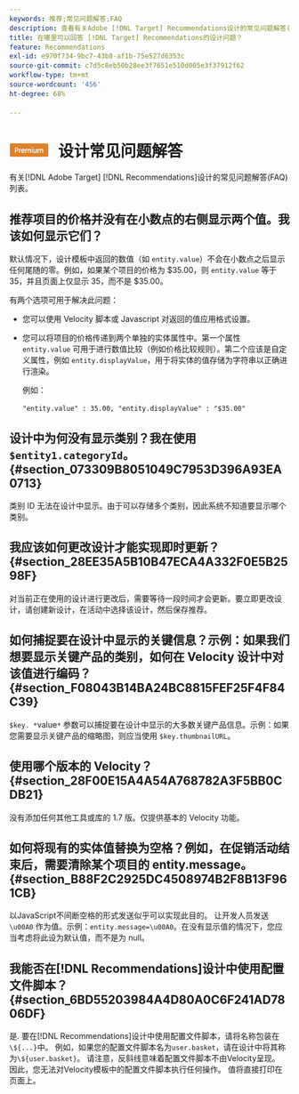 ```yaml
---
keywords: 推荐;常见问题解答;FAQ
description: 查看有关Adobe [!DNL Target] Recommendations设计的常见问题解答(FAQ)列表及其答案。
title: 在哪里可以回答 [!DNL Target] Recommendations的设计问题？
feature: Recommendations
exl-id: e970f734-9bc7-43b8-af1b-75e527d6353c
source-git-commit: c7d5c8eb50b28ee3f7651e510d005e3f37912f62
workflow-type: tm+mt
source-wordcount: '456'
ht-degree: 68%

---
```


# ![PREMIUM](/help/assets/premium.png) 设计常见问题解答

有关[!DNL Adobe Target] [!DNL Recommendations]设计的常见问题解答(FAQ)列表。

## 推荐项目的价格并没有在小数点的右侧显示两个值。我该如何显示它们？

默认情况下，设计模板中返回的数值（如 `entity.value`）不会在小数点之后显示任何尾随的零。例如，如果某个项目的价格为 $35.00，则 `entity.value` 等于 35，并且页面上仅显示 35，而不是 $35.00。

有两个选项可用于解决此问题：

* 您可以使用 Velocity 脚本或 Javascript 对返回的值应用格式设置。

* 您可以将项目的价格传递到两个单独的实体属性中。第一个属性 `entity.value` 可用于进行数值比较（例如价格比较规则）。第二个应该是自定义属性，例如 `entity.displayValue`，用于将实体的值存储为字符串以正确进行渲染。

   例如：

   `"entity.value" : 35.00, "entity.displayValue" : "$35.00"`

## 设计中为何没有显示类别？我在使用`$entity1.categoryId`。 {#section_073309B8051049C7953D396A93EA0713}

类别 ID 无法在设计中显示。由于可以存储多个类别，因此系统不知道要显示哪个类别。

## 我应该如何更改设计才能实现即时更新？ {#section_28EE35A5B10B47ECA4A332F0E5B2598F}

对当前正在使用的设计进行更改后，需要等待一段时间才会更新。要立即更改设计，请创建新设计，在活动中选择该设计，然后保存推荐。

## 如何捕捉要在设计中显示的关键信息？示例：如果我们想要显示关键产品的类别，如何在 Velocity 设计中对该值进行编码？ {#section_F08043B14BA24BC8815FEF25F4F84C39}

`$key. *`value`*` 参数可以捕捉要在设计中显示的大多数关键产品信息。示例：如果您需要显示关键产品的缩略图，则应当使用 `$key.thumbnailURL`。

## 使用哪个版本的 Velocity？ {#section_28F00E15A4A54A768782A3F5BB0CDB21}

没有添加任何其他工具或库的 1.7 版。仅提供基本的 Velocity 功能。

## 如何将现有的实体值替换为空格？例如，在促销活动结束后，需要清除某个项目的 entity.message。 {#section_B88F2C2925DC4508974B2F8B13F961CB}

以JavaScript不间断空格的形式发送似乎可以实现此目的。 让开发人员发送 `\u00A0` 作为值。示例：`entity.message=\u00A0`。在没有显示值的情况下，您应当考虑将此设为默认值，而不是为 null。

## 我能否在[!DNL Recommendations]设计中使用配置文件脚本？ {#section_6BD55203984A4D80A0C6F241AD7806DF}

是. 要在[!DNL Recommendations]设计中使用配置文件脚本，请将名称包装在`\${...}`中。 例如，如果您的配置文件脚本名为`user.basket`，请在设计中将其称为`\${user.basket}`。 请注意，反斜线意味着配置文件脚本不由Velocity呈现。 因此，您无法对Velocity模板中的配置文件脚本执行任何操作。 值将直接打印在页面上。
